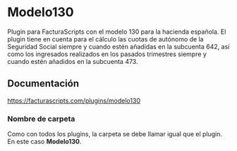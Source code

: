 # Modelo130
Plugin para FacturaScripts con el modelo 130 para la hacienda española.
El plugin tiene en cuenta para el cálculo las cuotas de autónomo de la Seguridad Social siempre y cuando estén añadidas en la subcuenta 642, así como los ingresados realizados en los pasados trimestres siempre y cuando estén añadidos en la subcuenta 473.

## Documentación
https://facturascripts.com/plugins/modelo130

### Nombre de carpeta
Como con todos los plugins, la carpeta se debe llamar igual que el plugin. En este caso **Modelo130**.